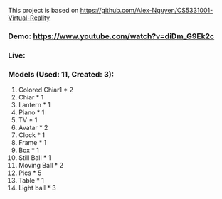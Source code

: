 This project is based on https://github.com/Alex-Nguyen/CS5331001-Virtual-Reality

### Demo: https://www.youtube.com/watch?v=diDm_G9Ek2c
### Live: 
### Models (Used: 11, Created: 3):
1. Colored Chiar1 * 2
2. Chiar * 1
3. Lantern * 1
4. Piano * 1
5. TV * 1
6. Avatar * 2
7. Clock * 1
8. Frame * 1
9. Box * 1
10. Still Ball * 1
11. Moving Ball * 2
12. Pics * 5
13. Table * 1
14. Light ball * 3
